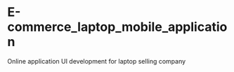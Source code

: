 # E-commerce_laptop_mobile_application
 Online application UI development for laptop selling company
